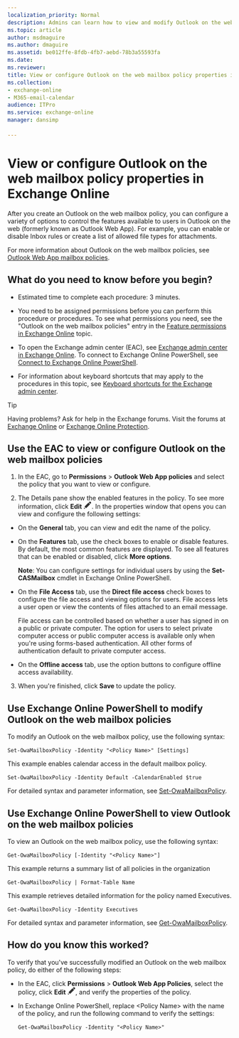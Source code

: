```yaml
---
localization_priority: Normal
description: Admins can learn how to view and modify Outlook on the web mailbox policies (formerly known as Outlook Web App mailbox policies) in Exchange Online.
ms.topic: article
author: msdmaguire
ms.author: dmaguire
ms.assetid: be012ffe-8fdb-4fb7-aebd-78b3a55593fa
ms.date: 
ms.reviewer: 
title: View or configure Outlook on the web mailbox policy properties in Exchange Online
ms.collection: 
- exchange-online
- M365-email-calendar
audience: ITPro
ms.service: exchange-online
manager: dansimp

---
```


# View or configure Outlook on the web mailbox policy properties in Exchange Online

After you create an Outlook on the web mailbox policy, you can configure a variety of options to control the features available to users in Outlook on the web (formerly known as Outlook Web App). For example, you can enable or disable Inbox rules or create a list of allowed file types for attachments.

For more information about Outlook on the web mailbox policies, see [Outlook Web App mailbox policies](outlook-web-app-mailbox-policies.md).

## What do you need to know before you begin?

- Estimated time to complete each procedure: 3 minutes.

- You need to be assigned permissions before you can perform this procedure or procedures. To see what permissions you need, see the "Outlook on the web mailbox policies" entry in the [Feature permissions in Exchange Online](../../permissions-exo/feature-permissions.md) topic.

- To open the Exchange admin center (EAC), see [Exchange admin center in Exchange Online](../../exchange-admin-center.md). To connect to Exchange Online PowerShell, see [Connect to Exchange Online PowerShell](https://docs.microsoft.com/powershell/exchange/exchange-online/connect-to-exchange-online-powershell/connect-to-exchange-online-powershell).

- For information about keyboard shortcuts that may apply to the procedures in this topic, see [Keyboard shortcuts for the Exchange admin center](../../accessibility/keyboard-shortcuts-in-admin-center.md).

> [!TIP]
> Having problems? Ask for help in the Exchange forums. Visit the forums at [Exchange Online](https://go.microsoft.com/fwlink/p/?linkId=267542) or [Exchange Online Protection](https://go.microsoft.com/fwlink/p/?linkId=285351).

## Use the EAC to view or configure Outlook on the web mailbox policies

1. In the EAC, go to **Permissions** \> **Outlook Web App policies** and select the policy that you want to view or configure.

2. The Details pane show the enabled features in the policy. To see more information, click **Edit** ![Edit icon](../../media/ITPro_EAC_EditIcon.png). In the properties window that opens you can view and configure the following settings:

  - On the **General** tab, you can view and edit the name of the policy.

  - On the **Features** tab, use the check boxes to enable or disable features. By default, the most common features are displayed. To see all features that can be enabled or disabled, click **More options**.

    **Note**: You can configure settings for individual users by using the **Set-CASMailbox** cmdlet in Exchange Online PowerShell.

  - On the **File Access** tab, use the **Direct file access** check boxes to configure the file access and viewing options for users. File access lets a user open or view the contents of files attached to an email message.

    File access can be controlled based on whether a user has signed in on a public or private computer. The option for users to select private computer access or public computer access is available only when you're using forms-based authentication. All other forms of authentication default to private computer access.

  - On the **Offline access** tab, use the option buttons to configure offline access availability.

3. When you're finished, click **Save** to update the policy.

## Use Exchange Online PowerShell to modify Outlook on the web mailbox policies

To modify an Outlook on the web mailbox policy, use the following syntax:

```
Set-OwaMailboxPolicy -Identity "<Policy Name>" [Settings]
```

This example enables calendar access in the default mailbox policy.

```
Set-OwaMailboxPolicy -Identity Default -CalendarEnabled $true
```

For detailed syntax and parameter information, see [Set-OwaMailboxPolicy](https://technet.microsoft.com/library/530166f7-ab42-4609-ba73-9b5a39b567be.aspx).

## Use Exchange Online PowerShell to view Outlook on the web mailbox policies

To view an Outlook on the web mailbox policy, use the following syntax:

```
Get-OwaMailboxPolicy [-Identity "<Policy Name>"]
```

This example returns a summary list of all policies in the organization

```
Get-OwaMailboxPolicy | Format-Table Name
```

This example retrieves detailed information for the policy named Executives.

```
Get-OwaMailboxPolicy -Identity Executives
```

For detailed syntax and parameter information, see [Get-OwaMailboxPolicy](https://technet.microsoft.com/library/bdd580d3-8812-4b4a-93e8-c6401b0d2f0f.aspx).

## How do you know this worked?

To verify that you've successfully modified an Outlook on the web mailbox policy, do either of the following steps:

- In the EAC, click **Permissions** \> **Outlook Web App Policies**, select the policy, click **Edit** ![Edit icon](../../media/ITPro_EAC_EditIcon.png), and verify the properties of the policy.

- In Exchange Online PowerShell, replace \<Policy Name\> with the name of the policy, and run the following command to verify the settings:

    ```
    Get-OwaMailboxPolicy -Identity "<Policy Name>"
    ```

